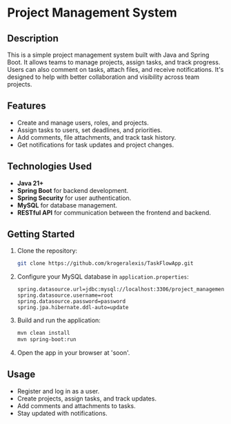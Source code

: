 # Project Management System

## Description
This is a simple project management system built with Java and Spring Boot. It allows teams to manage projects, assign tasks, and track progress. Users can also comment on tasks, attach files, and receive notifications. It's designed to help with better collaboration and visibility across team projects.

## Features
- Create and manage users, roles, and projects.
- Assign tasks to users, set deadlines, and priorities.
- Add comments, file attachments, and track task history.
- Get notifications for task updates and project changes.

## Technologies Used
- **Java 21+**
- **Spring Boot** for backend development.
- **Spring Security** for user authentication.
- **MySQL** for database management.
- **RESTful API** for communication between the frontend and backend.

## Getting Started

1. Clone the repository:
    ```bash
    git clone https://github.com/krogeralexis/TaskFlowApp.git
    ```

2. Configure your MySQL database in `application.properties`:
    ```properties
    spring.datasource.url=jdbc:mysql://localhost:3306/project_management_db
    spring.datasource.username=root
    spring.datasource.password=password
    spring.jpa.hibernate.ddl-auto=update
    ```

3. Build and run the application:
    ```bash
    mvn clean install
    mvn spring-boot:run
    ```

4. Open the app in your browser at 'soon'.

## Usage
- Register and log in as a user.
- Create projects, assign tasks, and track updates.
- Add comments and attachments to tasks.
- Stay updated with notifications.

